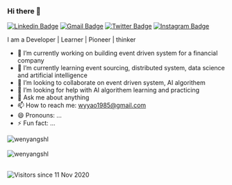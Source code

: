 ### Hi there 👋

[![Linkedin Badge](https://img.shields.io/badge/LinkedIn-blue?style=flat&logo=linkedin&labelColor=blue&link=https://www.linkedin.com/in/wenyang-yao/)](https://www.linkedin.com/in/wenyang-yao/) [![Gmail Badge](https://img.shields.io/badge/Gmail-red?style=flat-square&logo=Gmail&logoColor=white&link=mailto:wyyao1985@gmail.com)](mailto:wyyao1985@gmail.com) [![Twitter Badge](https://img.shields.io/badge/-Twitter-1ca0f1?style=flat&labelColor=1ca0f1&logo=twitter&logoColor=white&link=https://twitter.com/wenyangyao)](https://twitter.com/wenyangyao) [![Instagram Badge](https://img.shields.io/badge/-Instagram-E4405F?style=flat&logo=instagram&logoColor=white&link=https://instagram.com/wenyangshl/)](https://instagram.com/wenyangshl)

I am a Developer | Learner | Pioneer | thinker

- 🔭 I’m currently working on building event driven system for a financial company
- 🌱 I’m currently learning event sourcing, distributed system, data science and artificial intelligence
- 👯 I’m looking to collaborate on event driven system, AI algorithem
- 🤔 I’m looking for help with AI algorithem learning and practicing
- 💬 Ask me about anything
- 📫 How to reach me: wyyao1985@gmail.com
- 😄 Pronouns: ...
- ⚡ Fun fact: ...

<div>
  <img align="center" src="https://github-readme-stats.vercel.app/api?username=wenyangshl&show_icons=true&theme=dark" alt="wenyangshl" />
<div/>
<br />
  
<div>
  <img align="center" src="https://github-readme-stats.vercel.app/api/top-langs/?username=wenyangshl&layout=compact&hide=html&theme=dark" alt="wenyangshl" />
<div/>
<br />

![Visitors since 11 Nov 2020](http://estruyf-github.azurewebsites.net/api/VisitorHit?user=wenyangshl&repo=ardalis&countColor=%237B1E7A)
